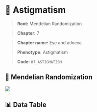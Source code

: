 # 🧪 Astigmatism

> **Root:** Mendelian Randomization

> **Chapter:** 7  

> **Chapter name:** Eye and adnexa

> **Phenotype:** Astigmatism  

> **Code:** `H7_ASTIGMATISM`

## 🧬 Mendelian Randomization  

<img src="/MR/Figures/Forward/H7_ASTIGMATISM.png"/>

## 📊 Data Table

<CsvTableMRF src="/public/MR/Data/Forward/H7_ASTIGMATISM.csv"/>
